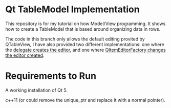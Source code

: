 Qt TableModel Implementation
============================

This repository is for my tutorial on how Model/View programming. It shows how to create a TableModel that is based around organizing data in rows.

The code in this branch only allows the default editing provited by QTableView, I have also provided two different implementations:
one where the [delegate creates the editor](https://github.com/Diusrex/Qt-Model-View-Editing-Tutorial/tree/DelegateCreatesEditor), and one where [QItemEditorFactory changes the editor created](https://github.com/Diusrex/Qt-Model-View-Editing-Tutorial/tree/DelegateImplementation).

Requirements to Run
============================

A working installation of Qt 5.

c++11 (or could remove the unique_ptr and replace it with a normal pointer).